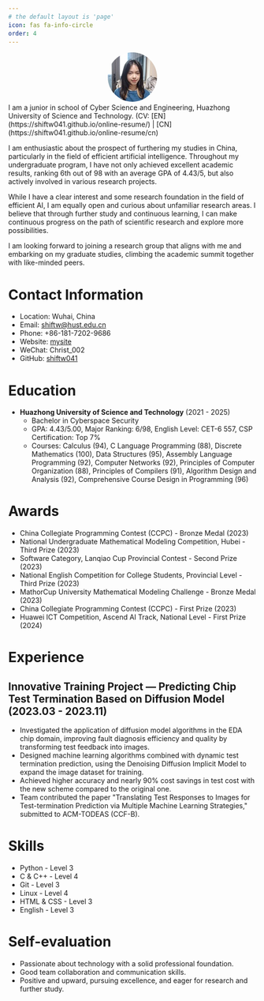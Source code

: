```yaml
---
# the default layout is 'page'
icon: fas fa-info-circle
order: 4
---
```

<div style="text-align: center;">
  <img src="https://github.com/shiftw041/site/blob/f72f419d056995bc4d3bb65a9555353d4f047c24/profile1.png" alt="Wu Xuefei" style="border-radius: 50%; width: 100px; height: 100px;">
</div>
I am a junior in school of Cyber Science and Engineering, Huazhong University of Science and Technology. (CV: [EN](https://shiftw041.github.io/online-resume/) | [CN](https://shiftw041.github.io/online-resume/cn)

I am enthusiastic about the prospect of furthering my studies in China, particularly in the field of efficient artificial intelligence. Throughout my undergraduate program, I have not only achieved excellent academic results, ranking 6th out of 98 with an average GPA of 4.43/5, but also actively involved in various research projects.

While I have a clear interest and some research foundation in the field of efficient AI, I am equally open and curious about unfamiliar research areas. I believe that through further study and continuous learning, I can make continuous progress on the path of scientific research and explore more possibilities.

I am looking forward to joining a research group that aligns with me and embarking on my graduate studies, climbing the academic summit together with like-minded peers.

# Contact Information
- Location: Wuhai, China
- Email: shiftw@hust.edu.cn
- Phone: +86-181-7202-9686
- Website: [mysite](https://shiftw041.github.io/mypage/)
- WeChat: Christ_002
- GitHub: [shiftw041](https://github.com/shiftw041)

# Education
- **Huazhong University of Science and Technology** (2021 - 2025)
  - Bachelor in Cyberspace Security
  - GPA: 4.43/5.00, Major Ranking: 6/98, English Level: CET-6 557, CSP Certification: Top 7%
  - Courses: Calculus (94), C Language Programming (88), Discrete Mathematics (100), Data Structures (95), Assembly Language Programming (92), Computer Networks (92), Principles of Computer Organization (88), Principles of Compilers (91), Algorithm Design and Analysis (92), Comprehensive Course Design in Programming (96)

# Awards

- China Collegiate Programming Contest (CCPC) - Bronze Medal (2023)
- National Undergraduate Mathematical Modeling Competition, Hubei - Third Prize (2023)
- Software Category, Lanqiao Cup Provincial Contest - Second Prize (2023)
- National English Competition for College Students, Provincial Level - Third Prize (2023)
- MathorCup University Mathematical Modeling Challenge - Bronze Medal (2023)
- China Collegiate Programming Contest (CCPC) - First Prize (2023)
- Huawei ICT Competition, Ascend AI Track, National Level - First Prize (2024)

# Experience

## Innovative Training Project — Predicting Chip Test Termination Based on Diffusion Model (2023.03 - 2023.11)
- Investigated the application of diffusion model algorithms in the EDA chip domain, improving fault diagnosis efficiency and quality by transforming test feedback into images. 
- Designed machine learning algorithms combined with dynamic test termination prediction, using the Denoising Diffusion Implicit Model to expand the image dataset for training.
- Achieved higher accuracy and nearly 90% cost savings in test cost with the new scheme compared to the original one.
- Team contributed the paper "Translating Test Responses to Images for Test-termination Prediction via Multiple Machine Learning Strategies," submitted to ACM-TODEAS (CCF-B).

# Skills

- Python - Level 3
- C & C++ - Level 4
- Git - Level 3
- Linux - Level 4
- HTML & CSS - Level 3
- English - Level 3

# Self-evaluation

- Passionate about technology with a solid professional foundation.
- Good team collaboration and communication skills.
- Positive and upward, pursuing excellence, and eager for research and further study.
